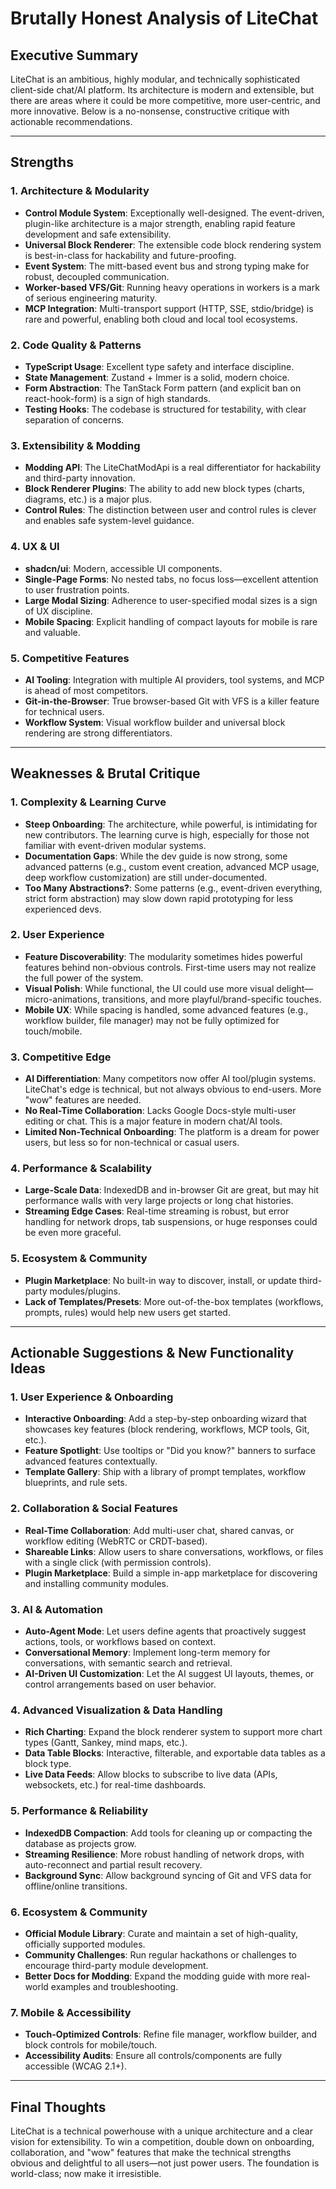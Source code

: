 # Brutally Honest Analysis of LiteChat

## Executive Summary
LiteChat is an ambitious, highly modular, and technically sophisticated client-side chat/AI platform. Its architecture is modern and extensible, but there are areas where it could be more competitive, more user-centric, and more innovative. Below is a no-nonsense, constructive critique with actionable recommendations.

---

## Strengths

### 1. **Architecture & Modularity**
- **Control Module System**: Exceptionally well-designed. The event-driven, plugin-like architecture is a major strength, enabling rapid feature development and safe extensibility.
- **Universal Block Renderer**: The extensible code block rendering system is best-in-class for hackability and future-proofing.
- **Event System**: The mitt-based event bus and strong typing make for robust, decoupled communication.
- **Worker-based VFS/Git**: Running heavy operations in workers is a mark of serious engineering maturity.
- **MCP Integration**: Multi-transport support (HTTP, SSE, stdio/bridge) is rare and powerful, enabling both cloud and local tool ecosystems.

### 2. **Code Quality & Patterns**
- **TypeScript Usage**: Excellent type safety and interface discipline.
- **State Management**: Zustand + Immer is a solid, modern choice.
- **Form Abstraction**: The TanStack Form pattern (and explicit ban on react-hook-form) is a sign of high standards.
- **Testing Hooks**: The codebase is structured for testability, with clear separation of concerns.

### 3. **Extensibility & Modding**
- **Modding API**: The LiteChatModApi is a real differentiator for hackability and third-party innovation.
- **Block Renderer Plugins**: The ability to add new block types (charts, diagrams, etc.) is a major plus.
- **Control Rules**: The distinction between user and control rules is clever and enables safe system-level guidance.

### 4. **UX & UI**
- **shadcn/ui**: Modern, accessible UI components.
- **Single-Page Forms**: No nested tabs, no focus loss—excellent attention to user frustration points.
- **Large Modal Sizing**: Adherence to user-specified modal sizes is a sign of UX discipline.
- **Mobile Spacing**: Explicit handling of compact layouts for mobile is rare and valuable.

### 5. **Competitive Features**
- **AI Tooling**: Integration with multiple AI providers, tool systems, and MCP is ahead of most competitors.
- **Git-in-the-Browser**: True browser-based Git with VFS is a killer feature for technical users.
- **Workflow System**: Visual workflow builder and universal block rendering are strong differentiators.

---

## Weaknesses & Brutal Critique

### 1. **Complexity & Learning Curve**
- **Steep Onboarding**: The architecture, while powerful, is intimidating for new contributors. The learning curve is high, especially for those not familiar with event-driven modular systems.
- **Documentation Gaps**: While the dev guide is now strong, some advanced patterns (e.g., custom event creation, advanced MCP usage, deep workflow customization) are still under-documented.
- **Too Many Abstractions?**: Some patterns (e.g., event-driven everything, strict form abstraction) may slow down rapid prototyping for less experienced devs.

### 2. **User Experience**
- **Feature Discoverability**: The modularity sometimes hides powerful features behind non-obvious controls. First-time users may not realize the full power of the system.
- **Visual Polish**: While functional, the UI could use more visual delight—micro-animations, transitions, and more playful/brand-specific touches.
- **Mobile UX**: While spacing is handled, some advanced features (e.g., workflow builder, file manager) may not be fully optimized for touch/mobile.

### 3. **Competitive Edge**
- **AI Differentiation**: Many competitors now offer AI tool/plugin systems. LiteChat's edge is technical, but not always obvious to end-users. More "wow" features are needed.
- **No Real-Time Collaboration**: Lacks Google Docs-style multi-user editing or chat. This is a major feature in modern chat/AI tools.
- **Limited Non-Technical Onboarding**: The platform is a dream for power users, but less so for non-technical or casual users.

### 4. **Performance & Scalability**
- **Large-Scale Data**: IndexedDB and in-browser Git are great, but may hit performance walls with very large projects or long chat histories.
- **Streaming Edge Cases**: Real-time streaming is robust, but error handling for network drops, tab suspensions, or huge responses could be even more graceful.

### 5. **Ecosystem & Community**
- **Plugin Marketplace**: No built-in way to discover, install, or update third-party modules/plugins.
- **Lack of Templates/Presets**: More out-of-the-box templates (workflows, prompts, rules) would help new users get started.

---

## Actionable Suggestions & New Functionality Ideas

### 1. **User Experience & Onboarding**
- **Interactive Onboarding**: Add a step-by-step onboarding wizard that showcases key features (block rendering, workflows, MCP tools, Git, etc.).
- **Feature Spotlight**: Use tooltips or "Did you know?" banners to surface advanced features contextually.
- **Template Gallery**: Ship with a library of prompt templates, workflow blueprints, and rule sets.

### 2. **Collaboration & Social Features**
- **Real-Time Collaboration**: Add multi-user chat, shared canvas, or workflow editing (WebRTC or CRDT-based).
- **Shareable Links**: Allow users to share conversations, workflows, or files with a single click (with permission controls).
- **Plugin Marketplace**: Build a simple in-app marketplace for discovering and installing community modules.

### 3. **AI & Automation**
- **Auto-Agent Mode**: Let users define agents that proactively suggest actions, tools, or workflows based on context.
- **Conversational Memory**: Implement long-term memory for conversations, with semantic search and retrieval.
- **AI-Driven UI Customization**: Let the AI suggest UI layouts, themes, or control arrangements based on user behavior.

### 4. **Advanced Visualization & Data Handling**
- **Rich Charting**: Expand the block renderer system to support more chart types (Gantt, Sankey, mind maps, etc.).
- **Data Table Blocks**: Interactive, filterable, and exportable data tables as a block type.
- **Live Data Feeds**: Allow blocks to subscribe to live data (APIs, websockets, etc.) for real-time dashboards.

### 5. **Performance & Reliability**
- **IndexedDB Compaction**: Add tools for cleaning up or compacting the database as projects grow.
- **Streaming Resilience**: More robust handling of network drops, with auto-reconnect and partial result recovery.
- **Background Sync**: Allow background syncing of Git and VFS data for offline/online transitions.

### 6. **Ecosystem & Community**
- **Official Module Library**: Curate and maintain a set of high-quality, officially supported modules.
- **Community Challenges**: Run regular hackathons or challenges to encourage third-party module development.
- **Better Docs for Modding**: Expand the modding guide with more real-world examples and troubleshooting.

### 7. **Mobile & Accessibility**
- **Touch-Optimized Controls**: Refine file manager, workflow builder, and block controls for mobile/touch.
- **Accessibility Audits**: Ensure all controls/components are fully accessible (WCAG 2.1+).

---

## Final Thoughts
LiteChat is a technical powerhouse with a unique architecture and a clear vision for extensibility. To win a competition, double down on onboarding, collaboration, and "wow" features that make the technical strengths obvious and delightful to all users—not just power users. The foundation is world-class; now make it irresistible. 